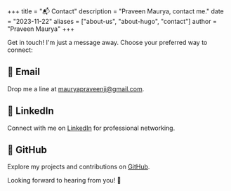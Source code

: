 +++
title = "📬 Contact"
description = "Praveen Maurya, contact me."
date = "2023-11-22"
aliases = ["about-us", "about-hugo", "contact"]
author = "Praveen Maurya"
+++

Get in touch! I'm just a message away. Choose your preferred way to connect:

## 📧 Email

Drop me a line at [mauryapraveenji@gmail.com](mailto:mauryapraveenji@gmail.com).

## 🤝 LinkedIn

Connect with me on [LinkedIn](https://www.linkedin.com/in/praveenmaurya09) for professional networking.

## 🚀 GitHub

Explore my projects and contributions on [GitHub](https://github.com/praveenmaurya09).

Looking forward to hearing from you! 🌟

